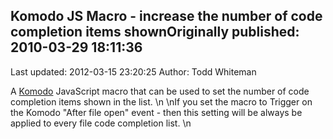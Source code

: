 ## Komodo JS Macro - increase the number of code completion items shownOriginally published: 2010-03-29 18:11:36 
Last updated: 2012-03-15 23:20:25 
Author: Todd Whiteman 
 
A [Komodo](http://www.activestate.com/komodo) JavaScript macro that can be used to set the number of code completion items shown in the list.\n\nIf you set the macro to Trigger on the Komodo "After file open" event - then this setting will be always be applied to every file code completion list.\n